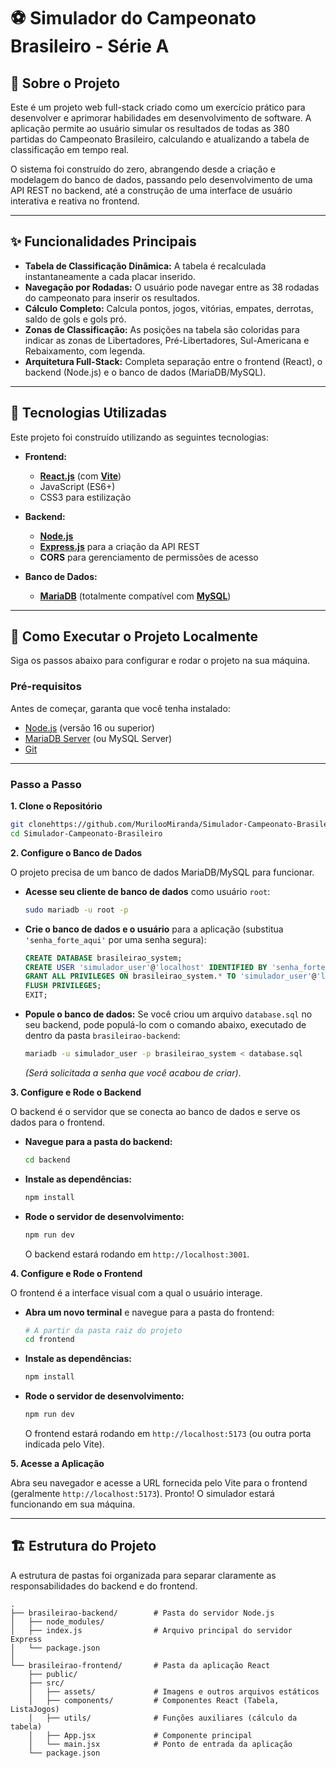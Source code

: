 # ⚽ Simulador do Campeonato Brasileiro - Série A

## 📖 Sobre o Projeto

Este é um projeto web full-stack criado como um exercício prático para desenvolver e aprimorar habilidades em desenvolvimento de software. A aplicação permite ao usuário simular os resultados de todas as 380 partidas do Campeonato Brasileiro, calculando e atualizando a tabela de classificação em tempo real.

O sistema foi construído do zero, abrangendo desde a criação e modelagem do banco de dados, passando pelo desenvolvimento de uma API REST no backend, até a construção de uma interface de usuário interativa e reativa no frontend.

---

## ✨ Funcionalidades Principais

-   **Tabela de Classificação Dinâmica:** A tabela é recalculada instantaneamente a cada placar inserido.
-   **Navegação por Rodadas:** O usuário pode navegar entre as 38 rodadas do campeonato para inserir os resultados.
-   **Cálculo Completo:** Calcula pontos, jogos, vitórias, empates, derrotas, saldo de gols e gols pró.
-   **Zonas de Classificação:** As posições na tabela são coloridas para indicar as zonas de Libertadores, Pré-Libertadores, Sul-Americana e Rebaixamento, com legenda.
-   **Arquitetura Full-Stack:** Completa separação entre o frontend (React), o backend (Node.js) e o banco de dados (MariaDB/MySQL).

---

## 🚀 Tecnologias Utilizadas

Este projeto foi construído utilizando as seguintes tecnologias:

-   **Frontend:**
    -   [**React.js**](https://reactjs.org/) (com [**Vite**](https://vitejs.dev/))
    -   JavaScript (ES6+)
    -   CSS3 para estilização

-   **Backend:**
    -   [**Node.js**](https://nodejs.org/)
    -   [**Express.js**](https://expressjs.com/) para a criação da API REST
    -   **CORS** para gerenciamento de permissões de acesso

-   **Banco de Dados:**
    -   [**MariaDB**](https://mariadb.org/) (totalmente compatível com [**MySQL**](https://www.mysql.com/))

---

## 🔧 Como Executar o Projeto Localmente

Siga os passos abaixo para configurar e rodar o projeto na sua máquina.

### Pré-requisitos

Antes de começar, garanta que você tenha instalado:
* [Node.js](https://nodejs.org/en/download/) (versão 16 ou superior)
* [MariaDB Server](https://mariadb.org/download/) (ou MySQL Server)
* [Git](https://git-scm.com/downloads/)

---
### Passo a Passo

**1. Clone o Repositório**

```bash
git clonehttps://github.com/MurilooMiranda/Simulador-Campeonato-Brasileiro
cd Simulador-Campeonato-Brasileiro
````

**2. Configure o Banco de Dados**

O projeto precisa de um banco de dados MariaDB/MySQL para funcionar.

  * **Acesse seu cliente de banco de dados** como usuário `root`:

    ```bash
    sudo mariadb -u root -p
    ```

  * **Crie o banco de dados e o usuário** para a aplicação (substitua `'senha_forte_aqui'` por uma senha segura):

    ```sql
    CREATE DATABASE brasileirao_system;
    CREATE USER 'simulador_user'@'localhost' IDENTIFIED BY 'senha_forte_aqui';
    GRANT ALL PRIVILEGES ON brasileirao_system.* TO 'simulador_user'@'localhost';
    FLUSH PRIVILEGES;
    EXIT;
    ```

  * **Popule o banco de dados:** Se você criou um arquivo `database.sql` no seu backend, pode populá-lo com o comando abaixo, executado de dentro da pasta `brasileirao-backend`:

    ```bash
    mariadb -u simulador_user -p brasileirao_system < database.sql
    ```

    *(Será solicitada a senha que você acabou de criar)*.

**3. Configure e Rode o Backend**

O backend é o servidor que se conecta ao banco de dados e serve os dados para o frontend.

  * **Navegue para a pasta do backend:**

    ```bash
    cd backend
    ```

  * **Instale as dependências:**

    ```bash
    npm install
    ```

  * **Rode o servidor de desenvolvimento:**

    ```bash
    npm run dev
    ```

    O backend estará rodando em `http://localhost:3001`.

**4. Configure e Rode o Frontend**

O frontend é a interface visual com a qual o usuário interage.

  * **Abra um novo terminal** e navegue para a pasta do frontend:

    ```bash
    # A partir da pasta raiz do projeto
    cd frontend
    ```

  * **Instale as dependências:**

    ```bash
    npm install
    ```

  * **Rode o servidor de desenvolvimento:**

    ```bash
    npm run dev
    ```

    O frontend estará rodando em `http://localhost:5173` (ou outra porta indicada pelo Vite).

**5. Acesse a Aplicação**

Abra seu navegador e acesse a URL fornecida pelo Vite para o frontend (geralmente `http://localhost:5173`). Pronto\! O simulador estará funcionando em sua máquina.

-----

## 🏗️ Estrutura do Projeto

A estrutura de pastas foi organizada para separar claramente as responsabilidades do backend e do frontend.

```
.
├── brasileirao-backend/        # Pasta do servidor Node.js
│   ├── node_modules/
│   ├── index.js                # Arquivo principal do servidor Express
│   └── package.json
│
└── brasileirao-frontend/       # Pasta da aplicação React
    ├── public/
    ├── src/
    │   ├── assets/             # Imagens e outros arquivos estáticos
    │   ├── components/         # Componentes React (Tabela, ListaJogos)
    │   ├── utils/              # Funções auxiliares (cálculo da tabela)
    │   ├── App.jsx             # Componente principal
    │   └── main.jsx            # Ponto de entrada da aplicação
    └── package.json
```
